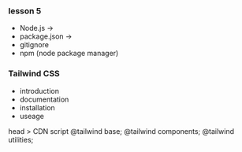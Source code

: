 ###  lesson 5
- Node.js ->
- package.json ->
- gitignore
- npm (node package manager)


### Tailwind CSS
- introduction
- documentation
- installation
- useage

<!-- Node js installing -->
head > CDN script
@tailwind base;
@tailwind components;
@tailwind utilities;

